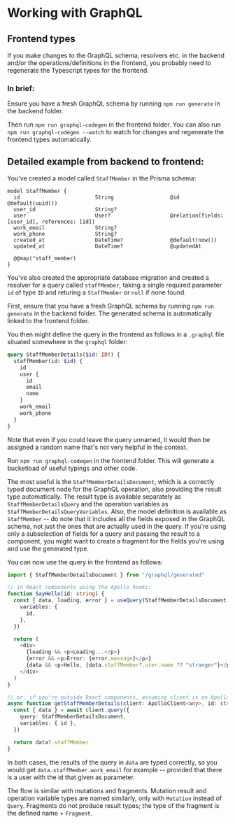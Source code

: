 # Working with GraphQL

## Frontend types

If you make changes to the GraphQL schema, resolvers etc. in the backend and/or the operations/definitions in the frontend, you probably need to regenerate the Typescript types for the frontend.

### In brief:

Ensure you have a fresh GraphQL schema by running `npm run generate` in the backend folder.

Then run `npm run graphql-codegen` in the frontend folder. You can also run `npm run graphql-codegen --watch` to watch for changes and regenerate the frontend types automatically.

## Detailed example from backend to frontend:

You've created a model called `StaffMember` in the Prisma schema:

```prisma
model StaffMember {
  id                        String                  @id @default(uuid())
  user_id                   String?
  user                      User?                   @relation(fields: [user_id], references: [id])
  work_email                String?
  work_phone                String?
  created_at                DateTime?               @default(now())
  updated_at                DateTime?               @updatedAt

  @@map("staff_member)
}
```

You've also created the appropriate database migration and created a resolver for a query called `staffMember`, taking a single required parameter `id` of type `ID` and returing a `StaffMember` or `null` if none found.

First, ensure that you have a fresh GraphQL schema by running `npm run generate` in the backend folder. The generated schema is automatically linked to the frontend folder.

You then might define the query in the frontend as follows in a `.graphql` file situated somewhere in the `graphql` folder:

```graphql
query StaffMemberDetails($id: ID!) {
  staffMember(id: $id) {
    id
    user {
      id
      email
      name
    }
    work_email
    work_phone
  }
}
```

Note that even if you could leave the query unnamed, it would then be assigned a random name that's not very helpful in the context.

Run `npm run graphql-codegen` in the frontend folder. This will generate a bucketload of useful typings and other code.

The most useful is the `StaffMemberDetailsDocument`, which is a correctly typed document node for the GraphQL operation, also providing the result type automatically. The result type is available separately as `StaffMemberDetailsQuery` and the operation variables as `StaffMemberDetailsQueryVariables`. Also, the model definition is available as `StaffMember` -- do note that it includes all the fields exposed in the GraphQL schema, not just the ones that are actually used in the query. If you're using only a subselection of fields for a query and passing the result to a component, you might want to create a fragment for the fields you're using and use the generated type.

You can now use the query in the frontend as follows:

```typescript
import { StaffMemberDetailsDocument } from "/graphql/generated"

// in React components using the Apollo hooks:
function SayHello(id: string) {
  const { data, loading, error } = useQuery(StaffMemberDetailsDocument, {
    variables: {
      id,
    },
  })

  return (
    <div>
      {loading && <p>Loading...</p>}
      {error && <p>Error: {error.message}</p>}
      {data && <p>Hello, {data.staffMember?.user.name ?? "stranger"}</p>}
    </div>
  )
}

// or, if you're outside React components, assuming client is an ApolloClient instance
async function getStaffMemberDetails(client: ApolloClient<any>, id: string) {
  const { data } = await client.query({
    query: StaffMemberDetailsDocument,
    variables: { id },
  })

  return data?.staffMember
}
```

In both cases, the results of the query in `data` are typed correctly, so you would get `data.staffMember.work_email` for example -- provided that there is a user with the id that given as parameter.

The flow is similar with mutations and fragments. Mutation result and operation variable types are named similarly, only with `Mutation` instead of `Query`. Fragments do not produce result types; the type of the fragment is the defined name + `Fragment`.

